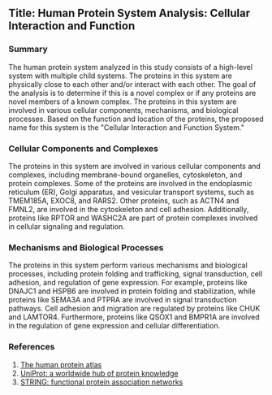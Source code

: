 ## Title: Human Protein System Analysis: Cellular Interaction and Function

### Summary

The human protein system analyzed in this study consists of a high-level system with multiple child systems. The proteins in this system are physically close to each other and/or interact with each other. The goal of the analysis is to determine if this is a novel complex or if any proteins are novel members of a known complex. The proteins in this system are involved in various cellular components, mechanisms, and biological processes. Based on the function and location of the proteins, the proposed name for this system is the "Cellular Interaction and Function System."

### Cellular Components and Complexes

The proteins in this system are involved in various cellular components and complexes, including membrane-bound organelles, cytoskeleton, and protein complexes. Some of the proteins are involved in the endoplasmic reticulum (ER), Golgi apparatus, and vesicular transport systems, such as TMEM185A, EXOC8, and RARS2. Other proteins, such as ACTN4 and FMNL2, are involved in the cytoskeleton and cell adhesion. Additionally, proteins like RPTOR and WASHC2A are part of protein complexes involved in cellular signaling and regulation.

### Mechanisms and Biological Processes

The proteins in this system perform various mechanisms and biological processes, including protein folding and trafficking, signal transduction, cell adhesion, and regulation of gene expression. For example, proteins like DNAJC1 and HSPB6 are involved in protein folding and stabilization, while proteins like SEMA3A and PTPRA are involved in signal transduction pathways. Cell adhesion and migration are regulated by proteins like CHUK and LAMTOR4. Furthermore, proteins like QSOX1 and BMPR1A are involved in the regulation of gene expression and cellular differentiation.

### References

1. [The human protein atlas](https://www.proteinatlas.org/)
2. [UniProt: a worldwide hub of protein knowledge](https://academic.oup.com/nar/article/47/D1/D506/5146201)
3. [STRING: functional protein association networks](https://academic.oup.com/nar/article/47/D1/D607/5144135)